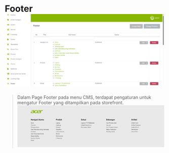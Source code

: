# Footer ![](footer_cms.png)

>Dalam Page Footer pada menu CMS, terdapat pengaturan untuk mengatur Footer yang ditampilkan pada storefront.
![](footer_storefront.png)